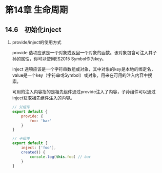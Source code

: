 # 第14章 生命周期

## 14.6　初始化inject

1. provide/inject的使用方式

    provide 选项应该是一个对象或返回一个对象的函数。该对象包含可注入其子孙的属性，你可以使用ES2015 Symbol作为key。

    inject 选项应该是一个字符串数组或对象，其中对象的key是本地的绑定名，value是一个key（字符串或Symbol）或对象，用来在可用的注入内容中搜索。

    可用的注入内容指的是祖先组件通过provide注入了内容，子孙组件可以通过inject获取祖先组件注入的内容。

    ```js
    // 父组件
    export default {
        provide: {
            foo: 'bar'
        }
    }
    
    // 子组件
    export default {
        inject: ['foo'],
        created() {
            console.log(this.foo) // bar
        }
    }
    ```
